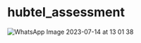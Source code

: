 # hubtel_assessment

![WhatsApp Image 2023-07-14 at 13 01 38](https://github.com/SelaseKay/hubtel_assessment/assets/64037520/edf37042-48f4-49dd-925b-6c8348c835b7)
